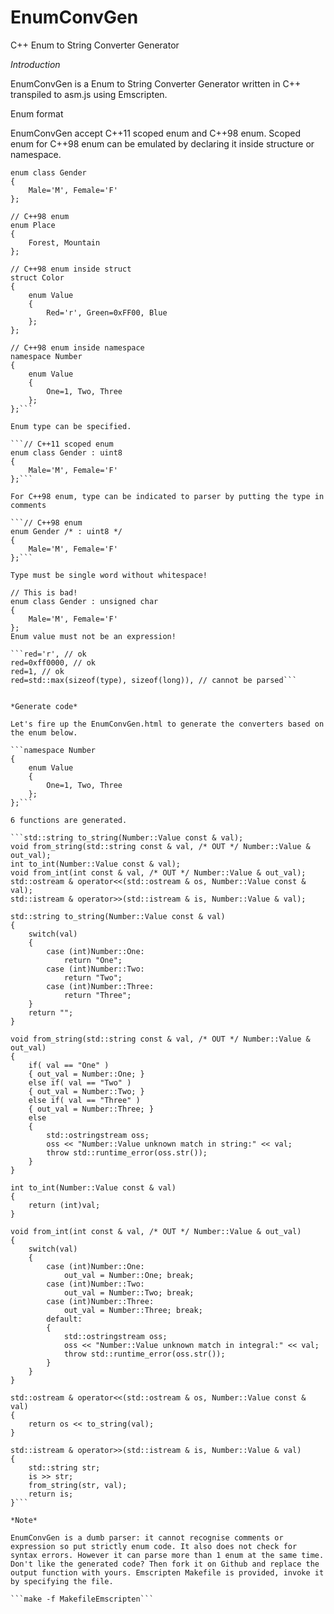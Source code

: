 # EnumConvGen
C++ Enum to String Converter Generator

*Introduction*

EnumConvGen is a Enum to String Converter Generator written in C++ transpiled to asm.js using Emscripten.

Enum format

EnumConvGen accept C++11 scoped enum and C++98 enum. Scoped enum for C++98 enum can be emulated by declaring it inside structure or namespace.

```// C++11 scoped enum
enum class Gender
{
    Male='M', Female='F'
};

// C++98 enum
enum Place
{
    Forest, Mountain
};

// C++98 enum inside struct
struct Color
{
    enum Value
    {
        Red='r', Green=0xFF00, Blue
    };
};

// C++98 enum inside namespace
namespace Number
{
    enum Value
    {
        One=1, Two, Three
    };
};```

Enum type can be specified.

```// C++11 scoped enum
enum class Gender : uint8
{
    Male='M', Female='F'
};```

For C++98 enum, type can be indicated to parser by putting the type in comments

```// C++98 enum
enum Gender /* : uint8 */
{
    Male='M', Female='F'
};```

Type must be single word without whitespace!

// This is bad!
enum class Gender : unsigned char
{
    Male='M', Female='F'
};
Enum value must not be an expression!

```red='r', // ok
red=0xff0000, // ok
red=1, // ok
red=std::max(sizeof(type), sizeof(long)), // cannot be parsed```


*Generate code*

Let's fire up the EnumConvGen.html to generate the converters based on the enum below.

```namespace Number
{
    enum Value
    {
        One=1, Two, Three
    };
};```

6 functions are generated.

```std::string to_string(Number::Value const & val);
void from_string(std::string const & val, /* OUT */ Number::Value & out_val);
int to_int(Number::Value const & val);
void from_int(int const & val, /* OUT */ Number::Value & out_val);
std::ostream & operator<<(std::ostream & os, Number::Value const & val);
std::istream & operator>>(std::istream & is, Number::Value & val);

std::string to_string(Number::Value const & val)
{
    switch(val)
    {
        case (int)Number::One: 
            return "One";
        case (int)Number::Two: 
            return "Two";
        case (int)Number::Three: 
            return "Three";
    }
    return "";
}

void from_string(std::string const & val, /* OUT */ Number::Value & out_val)
{
    if( val == "One" )
    { out_val = Number::One; }
    else if( val == "Two" )
    { out_val = Number::Two; }
    else if( val == "Three" )
    { out_val = Number::Three; }
    else
    {
        std::ostringstream oss;
        oss << "Number::Value unknown match in string:" << val;
        throw std::runtime_error(oss.str());
    }
}

int to_int(Number::Value const & val)
{
    return (int)val;
}

void from_int(int const & val, /* OUT */ Number::Value & out_val)
{
    switch(val)
    {
        case (int)Number::One: 
            out_val = Number::One; break;
        case (int)Number::Two: 
            out_val = Number::Two; break;
        case (int)Number::Three: 
            out_val = Number::Three; break;
        default:
        {
            std::ostringstream oss;
            oss << "Number::Value unknown match in integral:" << val;
            throw std::runtime_error(oss.str());
        }
    }
}

std::ostream & operator<<(std::ostream & os, Number::Value const & val)
{
    return os << to_string(val);
}

std::istream & operator>>(std::istream & is, Number::Value & val)
{
    std::string str;
    is >> str;
    from_string(str, val);
    return is;
}```

*Note*

EnumConvGen is a dumb parser: it cannot recognise comments or expression so put strictly enum code. It also does not check for syntax errors. However it can parse more than 1 enum at the same time. Don't like the generated code? Then fork it on Github and replace the output function with yours. Emscripten Makefile is provided, invoke it by specifying the file.

```make -f MakefileEmscripten```